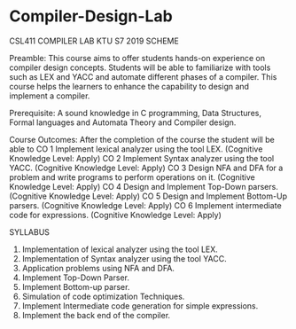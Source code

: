 # Compiler-Design-Lab
CSL411 COMPILER LAB KTU S7 2019 SCHEME

Preamble: This course aims to offer students hands-on experience on compiler design
concepts. Students will be able to familiarize with tools such as LEX and YACC and
automate different phases of a compiler. This course helps the learners to enhance the
capability to design and implement a compiler.

Prerequisite: A sound knowledge in C programming, Data Structures, Formal languages and
Automata Theory and Compiler design.

Course Outcomes: After the completion of the course the student will be able to
CO 1 
Implement lexical analyzer using the tool LEX. (Cognitive Knowledge Level:
Apply)
CO 2 
Implement Syntax analyzer using the tool YACC. (Cognitive Knowledge Level:
Apply)
CO 3 
Design NFA and DFA for a problem and write programs to perform operations on it.
(Cognitive Knowledge Level: Apply)
CO 4 
Design and Implement Top-Down parsers. (Cognitive Knowledge Level: Apply)
CO 5 
Design and Implement Bottom-Up parsers. (Cognitive Knowledge Level: Apply)
CO 6 
Implement intermediate code for expressions. (Cognitive Knowledge Level: Apply)

SYLLABUS
1. Implementation of lexical analyzer using the tool LEX.
2. Implementation of Syntax analyzer using the tool YACC.
3. Application problems using NFA and DFA.
4. Implement Top-Down Parser.
5. Implement Bottom-up parser.
6. Simulation of code optimization Techniques.
7. Implement Intermediate code generation for simple expressions.
8. Implement the back end of the compiler.
